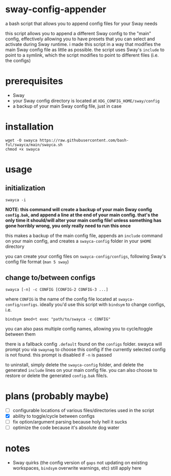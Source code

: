 # sway-config-appender
a bash script that allows you to append config files for your Sway needs

this script allows you to append a different Sway config to the "main" config, effectively allowing you to have presets that you can select and activate during Sway runtime. i made this script in a way that modifies the main Sway config file as little as possible. the script uses Sway's `include` to point to a symlink, which the script modifies to point to different files (i.e. the configs)

# prerequisites
- Sway
- your Sway config directory is located at `XDG_CONFIG_HOME/sway/config`
- a backup of your main Sway config file, just in case

# installation
```
wget -O swayca https://raw.githubusercontent.com/bash-ful/swayca/main/swayca.sh
chmod +x swayca
```

# usage
## initialization
```
swayca -i
```
**NOTE: this command will create a backup of your main Sway config `config.bak`, and append a line at the end of your main config. that's the only time it should/will alter your main config file! unless something has gone horribly wrong, you only really need to run this once**

this makes a backup of the main config file, appends an `include` command on your main config, and creates a `swayca-config` folder in your `$HOME` directory

you can create your config files on `swayca-config/configs`, following Sway's config file format (`man 5 sway`)


## change to/between configs
```
swayca [-n] -c CONFIG [CONFIG-2 CONFIG-3 ...]
```
where `CONFIG` is the name of the config file located at `swayca-config/configs`. ideally you'd use this script with `bindsym` to change configs, i.e.
```
bindsym $mod+t exec "path/to/swayca -c CONFIG"
```

you can also pass multiple config names, allowing you to cycle/toggle between them

there is a fallback config `.default` found on the `configs` folder. swayca will prompt you via `swaynag` to choose this config if the currently selected config is not found. this prompt is disabled if `-n` is passed

to uninstall, simply delete the `swayca-config` folder, and delete the generated `include` lines on your main config file. you can also choose to restore or delete the generated `config.bak` file/s.

# plans (probably maybe)

- [ ] configurable locations of various files/directories used in the script
- [x] ability to toggle/cycle between configs
- [ ] fix option/argument parsing because holy hell it sucks
- [ ] optimize the code because it's absolute dog water

# notes
  - Sway quirks (the config version of `gaps` not updating on existing workspaces, `bindsym` overwrite warnings, etc) still apply here
